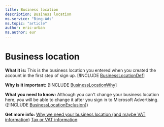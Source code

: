 ```yaml
---
title: Business location
description: Business location
ms.service: "Bing-Ads"
ms.topic: "article"
author: eric-urban
ms.author: eur
---
```


# Business location

**What it is:**  This is the business location you entered when you created the account in the first step of sign up. [!INCLUDE [BusinessLocationDef](../includes/BusinessLocationDef.md)]

**Why is it important:**  [!INCLUDE [BusinessLocationWhy](../includes/BusinessLocationWhy.md)]

**What you need to know:**  Although you can't change your business location here, you will be able to change it after you sign in to Microsoft Advertising. ([!INCLUDE [BusinessLocationExclusion](../includes/BusinessLocationExclusion.md)])

**Get more info:**      [Why we need your business location (and maybe VAT information)](../hlp_BA_CONC_EuropaFAQ.md)      [Tax or VAT information](../hlp_BA_CONC_TaxVATInfo.md)


